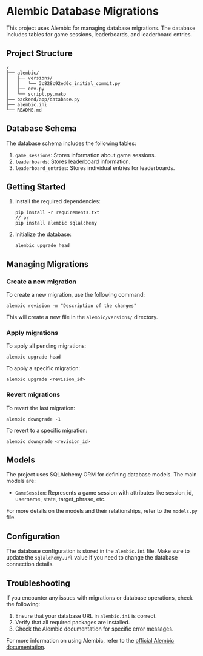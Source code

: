 # Alembic Database Migrations

This project uses Alembic for managing database migrations. The database includes tables for game sessions, leaderboards, and leaderboard entries.

## Project Structure

```
/
├── alembic/
│   ├── versions/
│   │   └── 3c828c92ed0c_initial_commit.py
│   ├── env.py
│   └── script.py.mako
├── backend/app/database.py
├── alembic.ini
└── README.md
```

## Database Schema

The database schema includes the following tables:

1. `game_sessions`: Stores information about game sessions.
2. `leaderboards`: Stores leaderboard information.
3. `leaderboard_entries`: Stores individual entries for leaderboards.

## Getting Started

1. Install the required dependencies:

   ```
   pip install -r requirements.txt 
   // or 
   pip install alembic sqlalchemy
   ```

2. Initialize the database:

   ```
   alembic upgrade head
   ```

## Managing Migrations

### Create a new migration

To create a new migration, use the following command:

```
alembic revision -m "Description of the changes"
```

This will create a new file in the `alembic/versions/` directory.

### Apply migrations

To apply all pending migrations:

```
alembic upgrade head
```

To apply a specific migration:

```
alembic upgrade <revision_id>
```

### Revert migrations

To revert the last migration:

```
alembic downgrade -1
```

To revert to a specific migration:

```
alembic downgrade <revision_id>
```

## Models

The project uses SQLAlchemy ORM for defining database models. The main models are:

- `GameSession`: Represents a game session with attributes like session_id, username, state, target_phrase, etc.

For more details on the models and their relationships, refer to the `models.py` file.

## Configuration

The database configuration is stored in the `alembic.ini` file. Make sure to update the `sqlalchemy.url` value if you need to change the database connection details.

## Troubleshooting

If you encounter any issues with migrations or database operations, check the following:

1. Ensure that your database URL in `alembic.ini` is correct.
2. Verify that all required packages are installed.
3. Check the Alembic documentation for specific error messages.

For more information on using Alembic, refer to the [official Alembic documentation](https://alembic.sqlalchemy.org/).